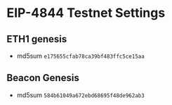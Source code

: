 # EIP-4844 Testnet Settings

## ETH1 genesis
- md5sum `e175655cfab78ca39bf483ffc5ce15aa`

## Beacon Genesis
- md5sum `584b61049a672ebd68695f48de962ab3`

